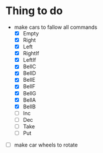 # Thing to do

- make cars to fallow all commands
  - [x] Empty
  - [x] Right
  - [x] Left
  - [x] RightIf
  - [x] LeftIf
  - [x] BellC
  - [x] BellD
  - [x] BellE
  - [x] BellF
  - [x] BellG
  - [x] BellA
  - [x] BellB
  - [ ] Inc
  - [ ] Dec
  - [ ] Take
  - [ ] Put

- [ ] make car wheels to rotate
